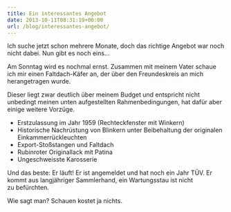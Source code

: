 ```yaml
---
title: Ein interessantes Angebot
date: 2013-10-11T08:31:19+00:00
url: /blog/interessantes-angebot/
---
```


Ich suche jetzt schon mehrere Monate, doch das richtige Angebot war noch nicht dabei. Nun gibt es noch eins…

Am Sonntag wird es nochmal ernst. Zusammen mit meinem Vater schaue ich mir einen Faltdach-Käfer an, der über den Freundeskreis an mich herangetragen wurde.

Dieser liegt zwar deutlich über meinem Budget und entspricht nicht unbedingt meinen unten aufgestellten Rahmenbedingungen, hat dafür aber einige weitere Vorzüge.

<!--more-->

* Erstzulassung im Jahr 1959 (Rechteckfenster mit Winkern)
* Historische Nachrüstung von Blinkern unter Beibehaltung der originalen Einkammerrückleuchten
* Export-Stoßstangen und Faltdach
* Rubinroter Originallack mit Patina
* Ungeschweisste Karosserie

Und das beste: Er läuft! Er ist angemeldet und hat noch ein Jahr TÜV. Er kommt aus langjähriger Sammlerhand, ein Wartungsstau ist nicht zu befürchten.

Wie sagt man? Schauen kostet ja nichts.
